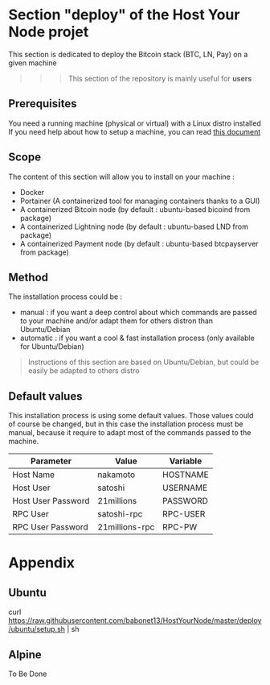 Section "deploy" of the Host Your Node projet
==
This section is dedicated to deploy the Bitcoin stack (BTC, LN, Pay) on a given machine
>>> This section of the repository is mainly useful for __users__

Prerequisites
-
You need a running machine (physical or virtual) with a Linux distro installed
If you need help about how to setup a machine, you can read <A href="https://github.com/babonet13/HostYourNode/blob/master/deploy/prerequisites.md">this document</A>

Scope
-
The content of this section will allow you to install on your machine :
* Docker
* Portainer (A containerized tool for managing containers thanks to a GUI)
* A containerized Bitcoin node (by default : ubuntu-based bicoind from package)
* A containerized Lightning node (by default : ubuntu-based LND from package)
* A containerized Payment node (by default : ubuntu-based btcpayserver from package)

Method
-
The installation process could be :
* manual : if you want a deep control about which commands are passed to your machine and/or adapt them for others distron than Ubuntu/Debian
* automatic : if you want a cool & fast installation process (only available for Ubuntu/Debian)
> Instructions of this section are based on Ubuntu/Debian, but could be easily be adapted to others distro

Default values
-
This installation process is using some default values. Those values could of course be changed, but in this case the installation process must be manual, because it require to adapt most of the commands passed to the machine.

<table>
    <thead>
        <tr>
            <th>Parameter</th>
            <th>Value</th>
            <th>Variable</th>
        </tr>
    </thead>
    <tbody>
        <tr>
            <td>Host Name</td>
            <td>nakamoto</td>
            <td>HOSTNAME</td>
        </tr>
        <tr>
            <td>Host User</td>
            <td>satoshi</td>
            <td>USERNAME</td>
        </tr>
        <tr>
            <td>Host User Password</td>
            <td>21millions</td>
            <td>PASSWORD</td>
        </tr>
        <tr>
            <td>RPC User</td>
            <td>satoshi-rpc</td>
            <td>RPC-USER</td>
        </tr>
         <tr>
            <td>RPC User Password</td>
            <td>21millions-rpc</td>
            <td>RPC-PW</td>
        </tr>
    </tbody>
</table>

Appendix
==
Ubuntu
-
curl https://raw.githubusercontent.com/babonet13/HostYourNode/master/deploy/ubuntu/setup.sh | sh

Alpine
-
To Be Done
